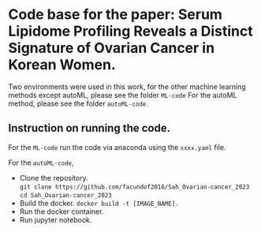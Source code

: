 # Code base for the paper: Serum Lipidome Profiling Reveals a Distinct Signature of Ovarian Cancer in Korean Women.

Two environments were used in this work, for the other machine learning methods except autoML, please see the folder `ML-code`
For the autoML method, please see the folder `autoML-code`.

## Instruction on running the code.

For the `ML-code` run the code via anaconda using the `xxxx.yaml` file. 

For the `autoML-code`, 
- Clone the repository. <br>
`git clone https://github.com/facundof2016/Sah_Ovarian-cancer_2023` <br>
`cd Sah_Ovarian-cancer_2023`
- Build the docker. 
`docker build -t [IMAGE_NAME].`
- Run the docker container. 
- Run jupyter notebook. 

